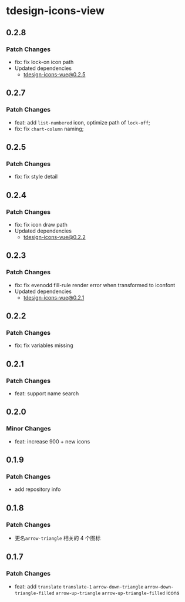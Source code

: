 # tdesign-icons-view

## 0.2.8

### Patch Changes

- fix: fix lock-on icon path
- Updated dependencies
  - tdesign-icons-vue@0.2.5

## 0.2.7

### Patch Changes

- feat: add `list-numbered` icon, optimize path of `lock-off`;
- fix: fix `chart-column` naming;

## 0.2.5

### Patch Changes

- fix: fix style detail

## 0.2.4

### Patch Changes

- fix: fix icon draw path
- Updated dependencies
  - tdesign-icons-vue@0.2.2

## 0.2.3

### Patch Changes

- fix: fix evenodd fill-rule render error when transformed to iconfont
- Updated dependencies
  - tdesign-icons-vue@0.2.1

## 0.2.2

### Patch Changes

- fix: fix variables missing

## 0.2.1

### Patch Changes

- feat: support name search

## 0.2.0

### Minor Changes

- feat: increase 900 + new icons

## 0.1.9

### Patch Changes

- add repository info

## 0.1.8

### Patch Changes

- 更名`arrow-triangle` 相关的 4 个图标

## 0.1.7

### Patch Changes

- feat: add `translate` `translate-1` `arrow-down-triangle` `arrow-down-triangle-filled` `arrow-up-triangle` `arrow-up-triangle-filled` icons

